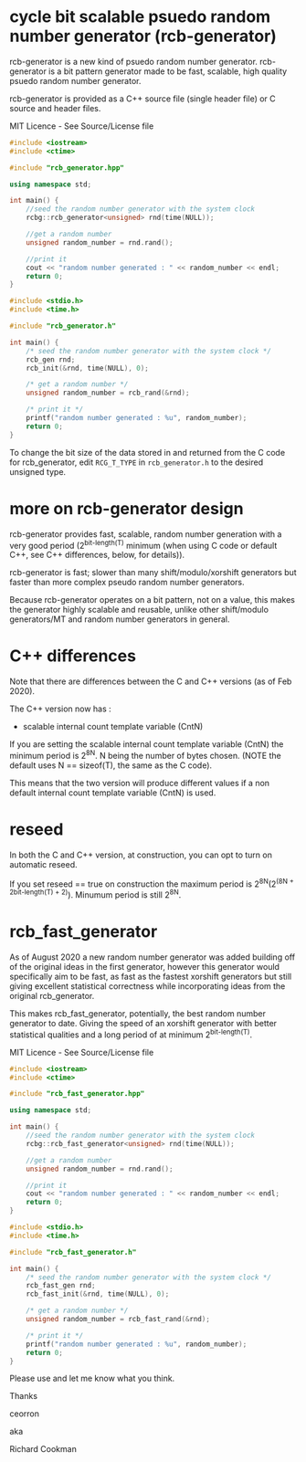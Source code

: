 # cycle bit scalable psuedo random number generator (rcb-generator)

rcb-generator is a new kind of psuedo random number generator. rcb-generator is a bit pattern generator made to be fast, scalable, high quality psuedo random number generator.

rcb-generator is provided as a C++ source file (single header file) or C source and header files.

MIT Licence - See Source/License file

```C++
#include <iostream>
#include <ctime>

#include "rcb_generator.hpp"

using namespace std;

int main() {
    //seed the random number generator with the system clock
    rcbg::rcb_generator<unsigned> rnd(time(NULL));

    //get a random number
    unsigned random_number = rnd.rand();

    //print it
    cout << "random number generated : " << random_number << endl;
    return 0;
}
```

```C
#include <stdio.h>
#include <time.h>

#include "rcb_generator.h"

int main() {
    /* seed the random number generator with the system clock */
    rcb_gen rnd;
    rcb_init(&rnd, time(NULL), 0);

    /* get a random number */
    unsigned random_number = rcb_rand(&rnd);

    /* print it */
    printf("random number generated : %u", random_number);
    return 0;
}
```

To change the bit size of the data stored in and returned from the C code for rcb_generator, edit `RCG_T_TYPE` in `rcb_generator.h` to the desired unsigned type.

# more on rcb-generator design

rcb-generator provides fast, scalable, random number generation with a very good period (2<sup>bit-length(T)</sup> minimum (when using C code or default C++, see C++ differences, below, for details)).

rcb-generator is fast; slower than many shift/modulo/xorshift generators but faster than more complex pseudo random number generators.

Because rcb-generator operates on a bit pattern, not on a value, this makes the generator highly scalable and reusable, unlike other shift/modulo generators/MT and random number generators in general.

# C++ differences

Note that there are differences between the C and C++ versions (as of Feb 2020).

The C++ version now has :
 - scalable internal count template variable (CntN)

If you are setting the scalable internal count template variable (CntN) the minimum period is 2<sup>8N</sup>. N being the number of bytes chosen. (NOTE the default uses N == sizeof(T), the same as the C code).

This means that the two version will produce different values if a non default internal count template variable (CntN) is used.

# reseed

In both the C and C++ version, at construction, you can opt to turn on automatic reseed.

If you set reseed == true on construction the maximum period is 2<sup>8N</sup>(2<sup>(8N + 2bit-length(T) + 2)</sup>). Minumum period is still 2<sup>8N</sup>.

# rcb_fast_generator

As of August 2020 a new random number generator was added building off of the original ideas in the first generator, however this generator would specifically aim to be fast, as fast as the fastest xorshift generators but still giving excellent statistical correctness while incorporating ideas from the original rcb_generator.

This makes rcb_fast_generator, potentially, the best random number generator to date. Giving the speed of an xorshift generator with better statistical qualities and a long period of at minimum 2<sup>bit-length(T)</sup>.

MIT Licence - See Source/License file

```C++
#include <iostream>
#include <ctime>

#include "rcb_fast_generator.hpp"

using namespace std;

int main() {
    //seed the random number generator with the system clock
    rcbg::rcb_fast_generator<unsigned> rnd(time(NULL));

    //get a random number
    unsigned random_number = rnd.rand();

    //print it
    cout << "random number generated : " << random_number << endl;
    return 0;
}
```

```C
#include <stdio.h>
#include <time.h>

#include "rcb_fast_generator.h"

int main() {
    /* seed the random number generator with the system clock */
    rcb_fast_gen rnd;
    rcb_fast_init(&rnd, time(NULL), 0);

    /* get a random number */
    unsigned random_number = rcb_fast_rand(&rnd);

    /* print it */
    printf("random number generated : %u", random_number);
    return 0;
}
```

Please use and let me know what you think.

Thanks

ceorron

aka

Richard Cookman
